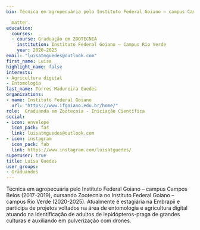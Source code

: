 ```yaml
---
bio: Técnica em agropecuária pelo Instituto Federal Goiano – campus Campos Belos (2017-2019), cursando Zootecnia no Instituto Federal Goiano – campus Rio Verde (2020-2025). Atualmente é estagiária na Embrapii e participa de projetos voltados na área de entomologia e agricultura digital atuando na identificação de adultos de lepidópteros-praga de grandes culturas e auxiliando em pulverização com drones. 

  matter.
education:
  courses:
  - course: Graduação em ZOOTECNIA
    institution: Instituto Federal Goiano – Campus Rio Verde
    year: 2020-2025
email: "luisatmguedes@outlook.com"
first_name: Luisa
highlight_name: false
interests:
- Agricultura digital
- Entomologia
last_name: Torres Madureira Guedes
organizations:
- name: Instituto Federal Goiano
  url: "https://www.ifgoiano.edu.br/home/"
role:  Graduanda em Zootecnia - Iniciação Científica
social:
- icon: envelope
  icon_pack: fas
  link: luisatmguedes@outlook.com
- icon: instagram
  icon_pack: fab
  link: https://www.instagram.com/luisatguedes/
superuser: true
title: Luísa Guedes
user_groups:
- Graduandos
---
```


Técnica em agropecuária pelo Instituto Federal Goiano – campus Campos Belos (2017-2019), cursando Zootecnia no Instituto Federal Goiano – campus Rio Verde (2020-2025). Atualmente é estagiária na Embrapii e participa de projetos voltados na área de entomologia e agricultura digital atuando na identificação de adultos de lepidópteros-praga de grandes culturas e auxiliando em pulverização com drones. 